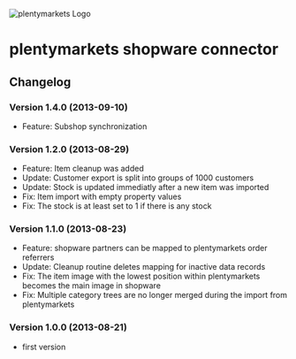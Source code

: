 ![plentymarkets Logo](http://www.plentymarkets.eu/layout/pm/images/logo/plentymarkets-logo.jpg)
# plentymarkets shopware connector
## Changelog

### Version 1.4.0 (2013-09-10)
* Feature: Subshop synchronization

### Version 1.2.0 (2013-08-29)
* Feature: Item cleanup was added
* Update: Customer export is split into groups of 1000 customers
* Update: Stock is updated immediatly after a new item was imported
* Fix: Item import with empty property values
* Fix: The stock is at least set to 1 if there is any stock

### Version 1.1.0 (2013-08-23)
* Feature: shopware partners can be mapped to plentymarkets order referrers
* Update: Cleanup routine deletes mapping for inactive data records
* Fix: The item image with the lowest position within plentymarkets becomes the main image in shopware
* Fix: Multiple category trees are no longer merged during the import from plentymarkets

### Version 1.0.0 (2013-08-21)
* first version
